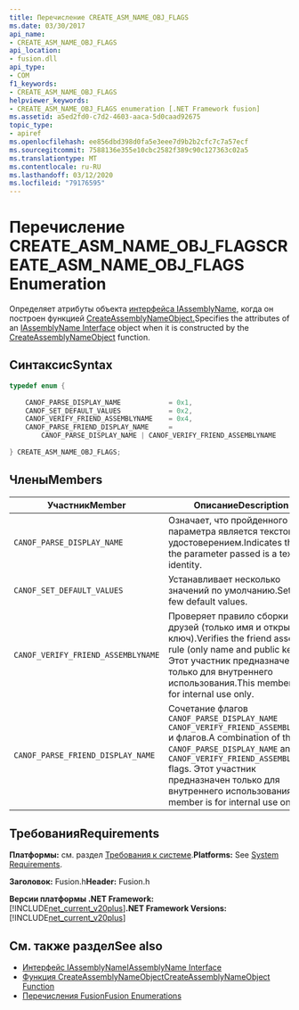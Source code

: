 ```yaml
---
title: Перечисление CREATE_ASM_NAME_OBJ_FLAGS
ms.date: 03/30/2017
api_name:
- CREATE_ASM_NAME_OBJ_FLAGS
api_location:
- fusion.dll
api_type:
- COM
f1_keywords:
- CREATE_ASM_NAME_OBJ_FLAGS
helpviewer_keywords:
- CREATE_ASM_NAME_OBJ_FLAGS enumeration [.NET Framework fusion]
ms.assetid: a5ed2fd0-c7d2-4603-aaca-5d0caad92675
topic_type:
- apiref
ms.openlocfilehash: ee856dbd398d0fa5e3eee7d9b2b2cfc7c7a57ecf
ms.sourcegitcommit: 7588136e355e10cbc2582f389c90c127363c02a5
ms.translationtype: MT
ms.contentlocale: ru-RU
ms.lasthandoff: 03/12/2020
ms.locfileid: "79176595"
---
```

# <a name="create_asm_name_obj_flags-enumeration"></a><span data-ttu-id="a3806-102">Перечисление CREATE_ASM_NAME_OBJ_FLAGS</span><span class="sxs-lookup"><span data-stu-id="a3806-102">CREATE_ASM_NAME_OBJ_FLAGS Enumeration</span></span>
<span data-ttu-id="a3806-103">Определяет атрибуты объекта [интерфейса IAssemblyName,](iassemblyname-interface.md) когда он построен функцией [CreateAssemblyNameObject.](createassemblynameobject-function.md)</span><span class="sxs-lookup"><span data-stu-id="a3806-103">Specifies the attributes of an [IAssemblyName Interface](iassemblyname-interface.md) object when it is constructed by the [CreateAssemblyNameObject](createassemblynameobject-function.md) function.</span></span>  
  
## <a name="syntax"></a><span data-ttu-id="a3806-104">Синтаксис</span><span class="sxs-lookup"><span data-stu-id="a3806-104">Syntax</span></span>  
  
```cpp  
typedef enum {  
  
    CANOF_PARSE_DISPLAY_NAME            = 0x1,  
    CANOF_SET_DEFAULT_VALUES            = 0x2,  
    CANOF_VERIFY_FRIEND_ASSEMBLYNAME    = 0x4,  
    CANOF_PARSE_FRIEND_DISPLAY_NAME     =
        CANOF_PARSE_DISPLAY_NAME | CANOF_VERIFY_FRIEND_ASSEMBLYNAME  
  
} CREATE_ASM_NAME_OBJ_FLAGS;  
```  
  
## <a name="members"></a><span data-ttu-id="a3806-105">Члены</span><span class="sxs-lookup"><span data-stu-id="a3806-105">Members</span></span>  
  
|<span data-ttu-id="a3806-106">Участник</span><span class="sxs-lookup"><span data-stu-id="a3806-106">Member</span></span>|<span data-ttu-id="a3806-107">Описание</span><span class="sxs-lookup"><span data-stu-id="a3806-107">Description</span></span>|  
|------------|-----------------|  
|`CANOF_PARSE_DISPLAY_NAME`|<span data-ttu-id="a3806-108">Означает, что пройденного параметра является текстовым удостоверением.</span><span class="sxs-lookup"><span data-stu-id="a3806-108">Indicates that the parameter passed is a textual identity.</span></span>|  
|`CANOF_SET_DEFAULT_VALUES`|<span data-ttu-id="a3806-109">Устанавливает несколько значений по умолчанию.</span><span class="sxs-lookup"><span data-stu-id="a3806-109">Sets a few default values.</span></span>|  
|`CANOF_VERIFY_FRIEND_ASSEMBLYNAME`|<span data-ttu-id="a3806-110">Проверяет правило сборки друзей (только имя и открытый ключ).</span><span class="sxs-lookup"><span data-stu-id="a3806-110">Verifies the friend assembly rule (only name and public key).</span></span> <span data-ttu-id="a3806-111">Этот участник предназначен только для внутреннего использования.</span><span class="sxs-lookup"><span data-stu-id="a3806-111">This member is for internal use only.</span></span>|  
|`CANOF_PARSE_FRIEND_DISPLAY_NAME`|<span data-ttu-id="a3806-112">Сочетание флагов `CANOF_PARSE_DISPLAY_NAME` `CANOF_VERIFY_FRIEND_ASSEMBLYNAME` и флагов.</span><span class="sxs-lookup"><span data-stu-id="a3806-112">A combination of the `CANOF_PARSE_DISPLAY_NAME` and `CANOF_VERIFY_FRIEND_ASSEMBLYNAME` flags.</span></span> <span data-ttu-id="a3806-113">Этот участник предназначен только для внутреннего использования.</span><span class="sxs-lookup"><span data-stu-id="a3806-113">This member is for internal use only.</span></span>|  
  
## <a name="requirements"></a><span data-ttu-id="a3806-114">Требования</span><span class="sxs-lookup"><span data-stu-id="a3806-114">Requirements</span></span>  
 <span data-ttu-id="a3806-115">**Платформы:** см. раздел [Требования к системе](../../get-started/system-requirements.md).</span><span class="sxs-lookup"><span data-stu-id="a3806-115">**Platforms:** See [System Requirements](../../get-started/system-requirements.md).</span></span>  
  
 <span data-ttu-id="a3806-116">**Заголовок:** Fusion.h</span><span class="sxs-lookup"><span data-stu-id="a3806-116">**Header:** Fusion.h</span></span>  
  
 <span data-ttu-id="a3806-117">**Версии платформы .NET Framework:** [!INCLUDE[net_current_v20plus](../../../../includes/net-current-v20plus-md.md)]</span><span class="sxs-lookup"><span data-stu-id="a3806-117">**.NET Framework Versions:** [!INCLUDE[net_current_v20plus](../../../../includes/net-current-v20plus-md.md)]</span></span>  
  
## <a name="see-also"></a><span data-ttu-id="a3806-118">См. также раздел</span><span class="sxs-lookup"><span data-stu-id="a3806-118">See also</span></span>

- [<span data-ttu-id="a3806-119">Интерфейс IAssemblyName</span><span class="sxs-lookup"><span data-stu-id="a3806-119">IAssemblyName Interface</span></span>](iassemblyname-interface.md)
- [<span data-ttu-id="a3806-120">Функция CreateAssemblyNameObject</span><span class="sxs-lookup"><span data-stu-id="a3806-120">CreateAssemblyNameObject Function</span></span>](createassemblynameobject-function.md)
- [<span data-ttu-id="a3806-121">Перечисления Fusion</span><span class="sxs-lookup"><span data-stu-id="a3806-121">Fusion Enumerations</span></span>](fusion-enumerations.md)
